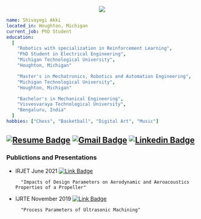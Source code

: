 <p align="center">
  <img src="https://capsule-render.vercel.app/api?type=waving&color=gradient&text=Hello!&height=100&section=header"/>
</p>

```yaml
name: Shivayogi Akki
located_in: Houghton, Michigan
current_job: PhD Student
education:
  [
    "Robotics with specialization in Reinforcement Learning",
    "PhD Student in Electrical Engineering",
    "Michigan Technological University",
    "Houghton, Michigan"

    "Master's in Mechatronics, Robotics and Automation Engineering",
    "Michigan Technological University",
    "Houghton, Michigan"

    "Bachelor's in Mechanical Engineering",
    "Visvesvaraya Technological University",
    "Bengaluru, India"
  ]
hobbies: ["Chess", "Basketball", "Digital Art", "Music"]

```
[![Resume Badge](https://img.shields.io/badge/-Resume-blue?style=flat-square&logoColor=white&link=https://github.com/scakki/resume/blob/main/Resume.pdf)](https://github.com/scakki/resume/blob/main/Resume.pdf)
[![Gmail Badge](https://img.shields.io/badge/-sakki@mtu.edu-blue?style=flat-square&logo=Gmail&logoColor=white&link=mailto:sakki@mtu.edu)](mailto:sakki@mtu.edu)
[![Linkedin Badge](https://img.shields.io/badge/-Shivayogi_Akki-blue?style=flat-square&logo=Linkedin&logoColor=white&link=https://www.linkedin.com/in/shivayogi-akki//)](https://www.linkedin.com/in/shivayogi-akki/)  
--------------------------------------------------------------------------------------------------------------------------------------------

<!-- <h3>  Projects </h3> 

<div>
  <p align="center">
	<a href="https://github.com/7oSkaaa/LeetCode_DailyChallenge_2023">
      		<img src="https://github-readme-stats.vercel.app/api/pin/?username=7oSkaaa&repo=LeetCode_DailyChallenge_2023&theme=tokyonight" alt="GitHub Stats" />
    	</a>
	<a href="https://github.com/7oSkaaa/Ahmed-Hossam">
      		<img src="https://github-readme-stats.vercel.app/api/pin/?username=7oSkaaa&repo=Ahmed-Hossam&theme=tokyonight" alt="GitHub Stats" />
    	</a>
  </p>
</div> -->

<h3> Publictions and Presentations </h3> 

- IRJET June 2021 [![Link Badge](https://img.shields.io/badge/-Link-grey?style=flat-square&logoColor=white&link=https://www.irjet.net/archives/V8/i6/IRJET-V8I6276.pdf)](https://www.irjet.net/archives/V8/i6/IRJET-V8I6276.pdf)

  		"Impacts of Design Parameters on Aerodynamic and Aeroacoustics Properties of a Propeller"

- IJRTE November 2019 [![Link Badge](https://img.shields.io/badge/-Link-grey?style=flat-square&logoColor=white&link=https://www.researchgate.net/profile/Dr-Nanjundeswaraswamy-2/publication/339927014_Process_Parameters_of_Ultrasonic_Machining/links/5e6c4cce92851c6ba700b55e/Process-Parameters-of-Ultrasonic-Machining.pdf)](https://www.researchgate.net/profile/Dr-Nanjundeswaraswamy-2/publication/339927014_Process_Parameters_of_Ultrasonic_Machining/links/5e6c4cce92851c6ba700b55e/Process-Parameters-of-Ultrasonic-Machining.pdf)

  		"Process Parameters of Ultrasonic Machining"


